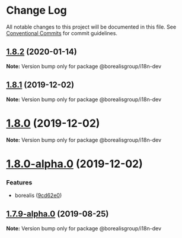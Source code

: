 # Change Log

All notable changes to this project will be documented in this file.
See [Conventional Commits](https://conventionalcommits.org) for commit guidelines.

## [1.8.2](https://github.com/borealisgroup/borealis/tree/master/packages/i18n-dev/compare/@borealisgroup/i18n-dev@1.8.1...@borealisgroup/i18n-dev@1.8.2) (2020-01-14)

**Note:** Version bump only for package @borealisgroup/i18n-dev





## [1.8.1](https://github.com/borealisgroup/borealis/tree/master/packages/i18n-dev/compare/@borealisgroup/i18n-dev@1.8.0...@borealisgroup/i18n-dev@1.8.1) (2019-12-02)

**Note:** Version bump only for package @borealisgroup/i18n-dev





# [1.8.0](https://github.com/borealisgroup/borealis/tree/master/packages/i18n-dev/compare/@borealisgroup/i18n-dev@1.8.0-alpha.0...@borealisgroup/i18n-dev@1.8.0) (2019-12-02)

**Note:** Version bump only for package @borealisgroup/i18n-dev





# [1.8.0-alpha.0](https://github.com/borealisgroup/borealis/tree/master/packages/i18n-dev/compare/@borealisgroup/i18n-dev@1.7.9-alpha.0...@borealisgroup/i18n-dev@1.8.0-alpha.0) (2019-12-02)


### Features

* borealis ([9cd62e0](https://github.com/borealisgroup/borealis/tree/master/packages/i18n-dev/commit/9cd62e08da44be893507f69f85e3763609e2139f))






## [1.7.9-alpha.0](https://github.com/borealisgroup/borealis/tree/master/packages/i18n-dev/compare/@borealisgroup/i18n-dev@1.7.8...@borealisgroup/i18n-dev@1.7.9-alpha.0) (2019-08-25)

**Note:** Version bump only for package @borealisgroup/i18n-dev
